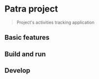 # Patra project
> Project's activities tracking application

## Basic features

## Build and run

## Develop
